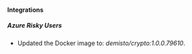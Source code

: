 #### Integrations
##### Azure Risky Users
- Updated the Docker image to: *demisto/crypto:1.0.0.79610*.

